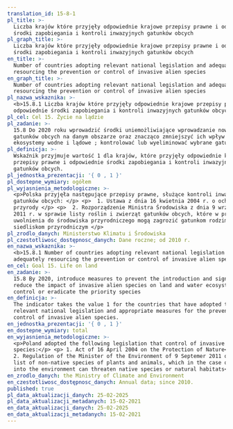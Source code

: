 ```yaml
---
translation_id: 15-8-1
pl_title: >-
  Liczba krajów które przyjęły odpowiednie krajowe przepisy prawne i odpowiednie
  środki zapobiegania i kontroli inwazyjnych gatunków obcych
pl_graph_title: >-
  Liczba krajów które przyjęły odpowiednie krajowe przepisy prawne i odpowiednie
  środki zapobiegania i kontroli inwazyjnych gatunków obcych
en_title: >-
  Number of countries adopting relevant national legislation and adequately
  resourcing the prevention or control of invasive alien species
en_graph_title: >-
  Number of countries adopting relevant national legislation and adequately
  resourcing the prevention or control of invasive alien species
pl_nazwa_wskaznika: >-
  <b>15.8.1 Liczba krajów które przyjęły odpowiednie krajowe przepisy prawne i
  odpowiednie środki zapobiegania i kontroli inwazyjnych gatunków obcych</b>
pl_cel: Cel 15. Życie na lądzie
pl_zadanie: >-
  15.8 Do 2020 roku wprowadzić środki uniemożliwiające wprowadzanie nowych
  gatunków obcych na danym obszarze oraz znacząco zmniejszyć ich wpływ na
  ekosystemy wodne i lądowe ; kontrolować lub wyeliminować wybrane gatunki
pl_definicja: >-
  Wskaźnik przyjmuje wartość 1 dla krajów, które przyjęły odpowiednie krajowe
  przepisy prawne i odpowiednie środki zapobiegania i kontroli inwazyjnych
  gatunków obcych.
pl_jednostka_prezentacji: '{ 0 , 1 }'
pl_dostepne_wymiary: ogółem
pl_wyjasnienia_metodologiczne: >-
  <p>Polska przyjęła następujące przepisy prawne, służące kontroli inwazyjnych
  gatunków obcych: </p> <p>  1. Ustawa z dnia 16 kwietnia 2004 r. o ochronie
  przyrody </p> <p>  2. Rozporządzenie Ministra Środowiska z dnia 9 września
  2011 r. w sprawie listy roślin i zwierząt gatunków obcych, które w przypadku
  uwolnienia do środowiska przyrodniczego mogą zagrozić gatunkom rodzimym lub
  siedliskom przyrodniczym </p>
pl_zrodlo_danych: Ministerstwo Klimatu i Środowiska
pl_czestotliwosc_dostępnosc_danych: Dane roczne; od 2010 r.
en_nazwa_wskaznika: >-
  <b>15.8.1 Number of countries adopting relevant national legislation and
  adequately resourcing the prevention or control of invasive alien species</b>
en_cel: Goal 15. Life on land
en_zadanie: >-
  15.8 By 2020, introduce measures to prevent the introduction and significantly
  reduce the impact of invasive alien species on land and water ecosystems and
  control or eradicate the priority species
en_definicja: >-
  The indicator takes the value 1 for the countries that have adopted the
  relevant national legislation and appropriate measures for the prevention and
  control of invasive alien species.
en_jednostka_prezentacji: '{ 0 , 1 }'
en_dostepne_wymiary: total
en_wyjasnienia_metodologiczne: >-
  <p>Poland adopted the following legislation that control of invasive alien
  species:</p> <p> 1. Act of 16 April 2004 on the Protection of Nature</p> <p>
  2. Regulation of the Minister of the Environment of 9 Septemer 2011 on the
  list of non-native species of plants and animals, which in the case of release
  into the environment can threaten native species or natural habitats</p>
en_zrodlo_danych: the Ministry of Climate and Environment
en_czestotliwosc_dostępnosc_danych: Annual data; since 2010.
published: true
pl_data_aktualizacji_danych: 25-02-2025
pl_data_aktualizacji_metadanych: 15-02-2021
en_data_aktualizacji_danych: 25-02-2025
en_data_aktualizacji_metadanych: 15-02-2021
---
```

